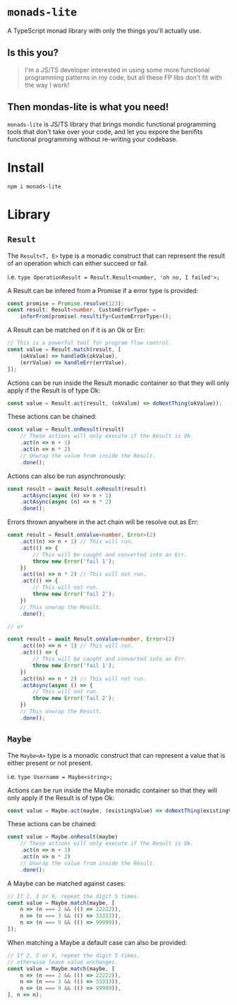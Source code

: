 # `monads-lite`

A TypeScript monad library with only the things you'll actually use.

## Is this you?

> I'm a JS/TS developer interested in using some more functional programming patterns in my code, but all these FP libs don't fit with the way I work!

## Then mondas-lite is what you need!

`monads-lite` is JS/TS library that brings mondic functional programming tools that don't take over your code, and let you expore the benifits functional programming without re-writing your codebase.

# Install

`npm i monads-lite`

# Library

## `Result`

The `Result<T, E>` type is a monadic construct that can represent the result of an operation which can either succeed or fail.

i.e. `type OperationResult = Result.Result<number, 'oh no, I failed'>;`

A Result can be infered from a Promise if a error type is provided:

```ts
const promise = Promise.resolve(123);
const result: Result<number, CustomErrorType> = 
    inferFrom(promise).resultify<CustomErrorType>();
```

A Result can be matched on if it is an Ok or Err:

```ts
// This is a powerful tool for program flow control.
const value = Result.match(result, [
    (okValue) => handleOk(okValue),
    (errValue) => handleErr(errValue),
]);
```

Actions can be run inside the Result monadic container so that they will only apply if the Result is of type Ok:

```ts
const value = Result.act(result, (okValue) => doNextThing(okValue));
```

These actions can be chained:

```ts
const value = Result.onResult(result)
    // These actions will only execute if the Result is Ok.
    .act(n => n + 1)
    .act(n => n * 2)
    // Unwrap the value from inside the Result.
    .done();
```

Actions can also be run asynchronously:

```ts
const result = await Result.onResult(result)
    .actAsync(async (n) => n + 1)
    .actAsync(async (n) => n * 2)
    .done();
```

Errors thrown anywhere in the act chain will be resolve out as Err:

```ts
const result = Result.onValue<number, Error>(2)
    .act((n) => n + 1) // This will run.
    .act(() => {
        // This will be caught and converted into an Err.
        throw new Error('fail 1');
    })
    .act((n) => n * 2) // This will not run.
    .act(() => {
        // This will not run.
        throw new Error('fail 2');
    })
    // This unwrap the Result.
    .done();

// or

const result = await Result.onValue<number, Error>(2)
    .act((n) => n + 1) // This will run.
    .act(() => {
        // This will be caught and converted into an Err.
        throw new Error('fail 1');
    })
    .act((n) => n * 2) // This will not run.
    .actAsync(async () => {
        // This will not run.
        throw new Error('fail 2');
    })
    // This unwrap the Result.
    .done();
```

## `Maybe`

The `Maybe<A>` type is a monadic construct that can represent a value that is either present or not present.

i.e. `type Username = Maybe<string>;`

Actions can be run inside the Maybe monadic container so that they will only apply if the Result is of type Ok:

```ts
const value = Maybe.act(maybe, (existingValue) => doNextThing(existingValue));
```

These actions can be chained:

```ts
const value = Maybe.onResult(maybe)
    // These actions will only execute if the Result is Ok.
    .act(n => n + 1)
    .act(n => n * 2)
    // Unwrap the value from inside the Result.
    .done();
```

A Maybe can be matched against cases:

```ts
// If 2, 3 or 9, repeat the digit 5 times.
const value = Maybe.match(maybe, [
    n => (n === 2 && (() => 22222)),
    n => (n === 3 && (() => 33333)),
    n => (n === 9 && (() => 99999)),
]);
```

When matching a Maybe a default case can also be provided:

```ts
// If 2, 3 or 9, repeat the digit 5 times,
// otherwise leave value unchanges.
const value = Maybe.match(maybe, [
    n => (n === 2 && (() => 22222)),
    n => (n === 3 && (() => 33333)),
    n => (n === 9 && (() => 99999)),
], n => n);
```